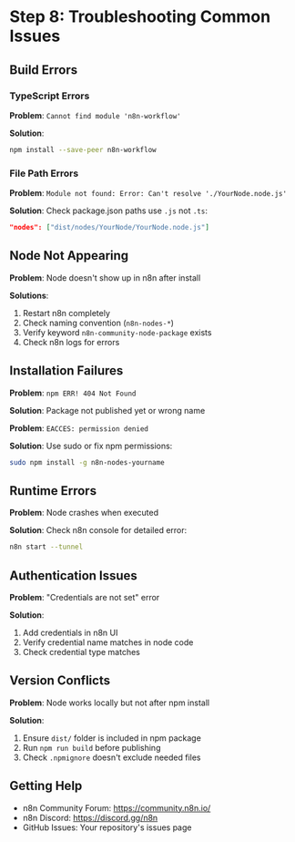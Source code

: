 # Step 8: Troubleshooting Common Issues

## Build Errors

### TypeScript Errors

**Problem**: `Cannot find module 'n8n-workflow'`

**Solution**:

```bash
npm install --save-peer n8n-workflow
```

### File Path Errors

**Problem**: `Module not found: Error: Can't resolve './YourNode.node.js'`

**Solution**: Check package.json paths use `.js` not `.ts`:

```json
"nodes": ["dist/nodes/YourNode/YourNode.node.js"]
```

## Node Not Appearing

**Problem**: Node doesn't show up in n8n after install

**Solutions**:

1. Restart n8n completely
2. Check naming convention (`n8n-nodes-*`)
3. Verify keyword `n8n-community-node-package` exists
4. Check n8n logs for errors

## Installation Failures

**Problem**: `npm ERR! 404 Not Found`

**Solution**: Package not published yet or wrong name

**Problem**: `EACCES: permission denied`

**Solution**: Use sudo or fix npm permissions:

```bash
sudo npm install -g n8n-nodes-yourname
```

## Runtime Errors

**Problem**: Node crashes when executed

**Solution**: Check n8n console for detailed error:

```bash
n8n start --tunnel
```

## Authentication Issues

**Problem**: "Credentials are not set" error

**Solution**:

1. Add credentials in n8n UI
2. Verify credential name matches in node code
3. Check credential type matches

## Version Conflicts

**Problem**: Node works locally but not after npm install

**Solution**:

1. Ensure `dist/` folder is included in npm package
2. Run `npm run build` before publishing
3. Check `.npmignore` doesn't exclude needed files

## Getting Help

- n8n Community Forum: <https://community.n8n.io/>
- n8n Discord: <https://discord.gg/n8n>
- GitHub Issues: Your repository's issues page
